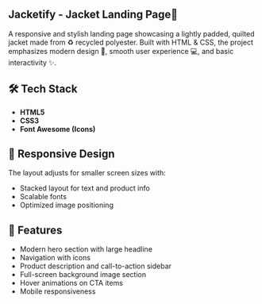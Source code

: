 ## Jacketify - Jacket Landing Page🧥
A responsive and stylish landing page showcasing a lightly padded, quilted jacket made from ♻️ recycled polyester. Built with HTML & CSS, the project emphasizes modern design 🎨, smooth user experience 💻, and basic interactivity ✨.

## 🛠️ Tech Stack

- **HTML5**
- **CSS3**
- **Font Awesome (Icons)**

## 📱 Responsive Design

The layout adjusts for smaller screen sizes with:
- Stacked layout for text and product info
- Scalable fonts
- Optimized image positioning

## 🧩 Features

- Modern hero section with large headline
- Navigation with icons
- Product description and call-to-action sidebar
- Full-screen background image section
- Hover animations on CTA items
- Mobile responsiveness


